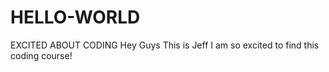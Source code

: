 # HELLO-WORLD
EXCITED ABOUT CODING
Hey Guys
This is Jeff 
I am so excited to find this coding course!

